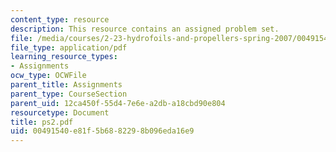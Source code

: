 ```yaml
---
content_type: resource
description: This resource contains an assigned problem set.
file: /media/courses/2-23-hydrofoils-and-propellers-spring-2007/00491540e81f5b6882298b096eda16e9_ps2.pdf
file_type: application/pdf
learning_resource_types:
- Assignments
ocw_type: OCWFile
parent_title: Assignments
parent_type: CourseSection
parent_uid: 12ca450f-55d4-7e6e-a2db-a18cbd90e804
resourcetype: Document
title: ps2.pdf
uid: 00491540-e81f-5b68-8229-8b096eda16e9
---
```

